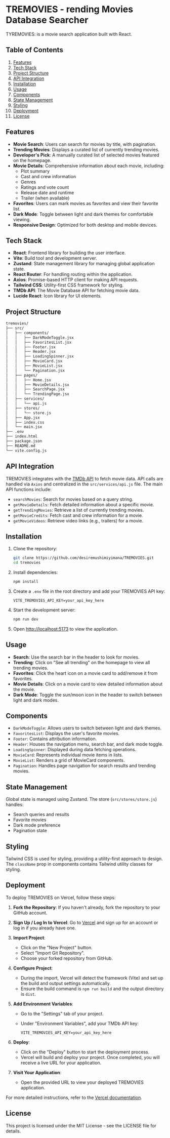 # TREMOVIES - rending Movies Database Searcher

TYREMOVIES: is a movie search application built with React.

## Table of Contents

1. [Features](#features)
2. [Tech Stack](#tech-stack)
3. [Project Structure](#project-structure)
4. [API Integration](#api-integration)
5. [Installation](#installation)
6. [Usage](#usage)
7. [Components](#components)
8. [State Management](#state-management)
9. [Styling](#styling)
10. [Deployment](#deployment)
11. [License](#license)

## Features

- **Movie Search**: Users can search for movies by title, with pagination.
- **Trending Movies**: Displays a curated list of currently trending movies.
- **Developer's Pick**: A manually curated list of selected movies featured on the homepage.
- **Movie Details**: Comprehensive information about each movie, including:
  - Plot summary
  - Cast and crew information
  - Genres
  - Ratings and vote count
  - Release date and runtime
  - Trailer (when available)
- **Favorites**: Users can mark movies as favorites and view their favorite list.
- **Dark Mode**: Toggle between light and dark themes for comfortable viewing.
- **Responsive Design**: Optimized for both desktop and mobile devices.

## Tech Stack

- **React**: Frontend library for building the user interface.
- **Vite**: Build tool and development server.
- **Zustand**: State management library for managing global application state.
- **React Router**: For handling routing within the application.
- **Axios**: Promise-based HTTP client for making API requests.
- **Tailwind CSS**: Utility-first CSS framework for styling.
- **TMDb API**: The Movie Database API for fetching movie data.
- **Lucide React**: Icon library for UI elements.

## Project Structure

```txt
tremovies/
├── src/
│   ├── components/
│   │   ├── DarkModeToggle.jsx
│   │   ├── FavoritesList.jsx
│   │   ├── Footer.jsx
│   │   ├── Header.jsx
│   │   ├── LoadingSpinner.jsx
│   │   ├── MovieCard.jsx
│   │   ├── MovieList.jsx
│   │   └── Pagination.jsx
│   ├── pages/
│   │   ├── Home.jsx
│   │   ├── MovieDetails.jsx
│   │   ├── SearchPage.jsx
│   │   └── TrendingPage.jsx
│   ├── services/
│   │   └── api.js
│   ├── stores/
│   │   └── store.js
│   ├── App.jsx
│   ├── index.css
│   └── main.jsx
├── .env
├── index.html
├── package.json
├── README.md
└── vite.config.js
```

## API Integration

TREMOVIES integrates with the [TMDb API](https://www.themoviedb.org/documentation/api) to fetch movie data. API calls are handled via `Axios` and centralized in the `src/services/api.js` file. The main API functions include:

- `searchMovies`: Search for movies based on a query string.
- `getMovieDetails`: Fetch detailed information about a specific movie.
- `getTrendingMovies`: Retrieve a list of currently trending movies.
- `getMovieCredits`: Fetch cast and crew information for a movie.
- `getMovieVideos`: Retrieve video links (e.g., trailers) for a movie.

## Installation

1. Clone the repository:

   ```bash
   git clone https://github.com/desiremushimiyimana/TREMOVIES.git
   cd tremovies
   ```

2. Install dependencies:

   ```bash
   npm install
   ```

3. Create a `.env` file in the root directory and add your TREMOVIES API key:

   ```env
   VITE_TREMOVIES_API_KEY=your_api_key_here
   ```

4. Start the development server:

   ```bash
   npm run dev
   ```

5. Open <http://localhost:5173> to view the application.

## Usage

- **Search**: Use the search bar in the header to look for movies.
- **Trending**: Click on "See all trending" on the homepage to view all trending movies.
- **Favorites**: Click the heart icon on a movie card to add/remove it from favorites.
- **Movie Details**: Click on a movie card to view detailed information about the movie.
- **Dark Mode**: Toggle the sun/moon icon in the header to switch between light and dark modes.

## Components

- `DarkModeToggle`: Allows users to switch between light and dark themes.
- `FavoritesList`: Displays the user's favorite movies.
- `Footer`: Contains attribution information.
- `Header`: Houses the navigation menu, search bar, and dark mode toggle.
- `LoadingSpinner`: Displayed during data fetching operations.
- `MovieCard`: Represents individual movie items in lists.
- `MovieList`: Renders a grid of MovieCard components.
- `Pagination`: Handles page navigation for search results and trending movies.

## State Management

Global state is managed using Zustand. The store (`src/stores/store.js`) handles:

- Search queries and results
- Favorite movies
- Dark mode preference
- Pagination state

## Styling

Tailwind CSS is used for styling, providing a utility-first approach to design. The `className` prop in components contains Tailwind utility classes for styling.

## Deployment

To deploy TREMOVIES on Vercel, follow these steps:

1. **Fork the Repository**: If you haven't already, fork the repository to your GitHub account.

2. **Sign Up / Log In to Vercel**: Go to [Vercel](https://vercel.com/) and sign up for an account or log in if you already have one.

3. **Import Project**:
   - Click on the "New Project" button.
   - Select "Import Git Repository".
   - Choose your forked repository from GitHub.

4. **Configure Project**:
   - During the import, Vercel will detect the framework (Vite) and set up the build and output settings automatically.
   - Ensure the build command is `npm run build` and the output directory is `dist`.

5. **Add Environment Variables**:
   - Go to the "Settings" tab of your project.
   - Under "Environment Variables", add your TMDb API key:

     ```plaintext
     VITE_TREMOVIES_API_KEY=your_api_key_here
     ```

6. **Deploy**:
   - Click on the "Deploy" button to start the deployment process.
   - Vercel will build and deploy your project. Once completed, you will receive a live URL for your application.

7. **Visit Your Application**:
   - Open the provided URL to view your deployed TREMOVIES application.

For more detailed instructions, refer to the [Vercel documentation](https://vercel.com/docs).

## License

This project is licensed under the MIT License - see the LICENSE file for details.
